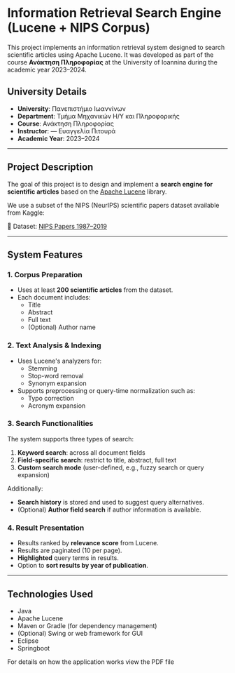 # Information Retrieval Search Engine (Lucene + NIPS Corpus)

This project implements an information retrieval system designed to search scientific articles using Apache Lucene. It was developed as part of the course **Ανάκτηση Πληροφορίας** at the University of Ioannina during the academic year 2023–2024.

## University Details

- **University**: Πανεπιστήμιο Ιωαννίνων  
- **Department**: Τμήμα Μηχανικών Η/Υ και Πληροφορικής  
- **Course**: Ανάκτηση Πληροφορίας  
- **Instructor**: —  Ευαγγελία Πιτουρά
- **Academic Year**: 2023–2024  


---

## Project Description

The goal of this project is to design and implement a **search engine for scientific articles** based on the [Apache Lucene](https://lucene.apache.org/) library.

We use a subset of the NIPS (NeurIPS) scientific papers dataset available from Kaggle:

📄 Dataset: [NIPS Papers 1987–2019](https://www.kaggle.com/datasets/rowhitswami/nips-papers-1987-2019-updated)

---

## System Features

### 1. Corpus Preparation

- Uses at least **200 scientific articles** from the dataset.
- Each document includes:
  - Title
  - Abstract
  - Full text
  - (Optional) Author name

### 2. Text Analysis & Indexing

- Uses Lucene's analyzers for:
  - Stemming
  - Stop-word removal
  - Synonym expansion
- Supports preprocessing or query-time normalization such as:
  - Typo correction
  - Acronym expansion

### 3. Search Functionalities

The system supports three types of search:

1. **Keyword search**: across all document fields  
2. **Field-specific search**: restrict to title, abstract, full text  
3. **Custom search mode** (user-defined, e.g., fuzzy search or query expansion)  

Additionally:
- **Search history** is stored and used to suggest query alternatives.
- (Optional) **Author field search** if author information is available.

### 4. Result Presentation

- Results ranked by **relevance score** from Lucene.
- Results are paginated (10 per page).
- **Highlighted** query terms in results.
- Option to **sort results by year of publication**.

---

## Technologies Used

- Java
- Apache Lucene
- Maven or Gradle (for dependency management)
- (Optional) Swing or web framework for GUI
- Εclipse
- Springboot


For details on how the application works view the PDF file
